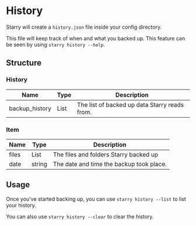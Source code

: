 # History
Starry will create a `history.json` file inside your config directory.

This file will keep track of when and what you backed up. This feature can be seen by using `starry history --help`.

## Structure

### History 
| Name           | Type       | Description                                   |
|----------------|------------|-----------------------------------------------|
| backup_history | List<Item> | The list of backed up data Starry reads from. |

### Item
| Name  | Type         | Description                              |
|-------|--------------|------------------------------------------|
| files | List<string> | The files and folders Starry backed up   |
| date  | string       | The date and time the backup took place. |

## Usage
Once you've started backing up, you can use `starry history --list` to list your history.

You can also use `starry history --clear` to clear the history.